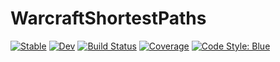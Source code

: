 # WarcraftShortestPaths

[![Stable](https://img.shields.io/badge/docs-stable-blue.svg)](https://LouisBouvier.github.io/WarcraftShortestPaths.jl/stable)
[![Dev](https://img.shields.io/badge/docs-dev-blue.svg)](https://LouisBouvier.github.io/WarcraftShortestPaths.jl/dev)
[![Build Status](https://github.com/LouisBouvier/WarcraftShortestPaths.jl/actions/workflows/CI.yml/badge.svg?branch=main)](https://github.com/LouisBouvier/WarcraftShortestPaths.jl/actions/workflows/CI.yml?query=branch%3Amain)
[![Coverage](https://codecov.io/gh/LouisBouvier/WarcraftShortestPaths.jl/branch/main/graph/badge.svg)](https://codecov.io/gh/LouisBouvier/WarcraftShortestPaths.jl)
[![Code Style: Blue](https://img.shields.io/badge/code%20style-blue-4495d1.svg)](https://github.com/invenia/BlueStyle)
